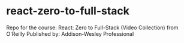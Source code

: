 # react-zero-to-full-stack
Repo for the course:
React: Zero to Full-Stack (Video Collection) from O'Reilly Published by: Addison-Wesley Professional
